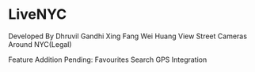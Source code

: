 LiveNYC
==============================================================================
Developed By  Dhruvil Gandhi
              Xing Fang
              Wei Huang
View Street Cameras Around NYC(Legal)

Feature Addition Pending: Favourites
                          Search
                          GPS Integration
